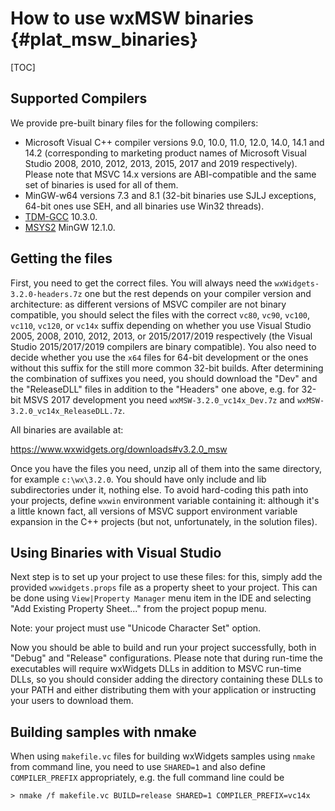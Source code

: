 How to use wxMSW binaries              {#plat_msw_binaries}
=========================

[TOC]

Supported Compilers
-------------------
We provide pre-built binary files for the following compilers:

* Microsoft Visual C++ compiler versions 9.0, 10.0, 11.0, 12.0, 14.0, 14.1 and 14.2
  (corresponding to marketing product names of Microsoft Visual Studio 2008, 2010, 2012, 2013, 2015, 2017 and 2019 respectively). Please note that MSVC 14.x versions are ABI-compatible and the same set of binaries is used for all of them.
* MinGW-w64 versions 7.3 and 8.1 (32-bit binaries use SJLJ exceptions, 64-bit ones use SEH, and all binaries use Win32 threads).
* [TDM-GCC](https://jmeubank.github.io/tdm-gcc/) 10.3.0.
* [MSYS2](https://www.msys2.org/) MinGW 12.1.0.

Getting the files
-----------------

First, you need to get the correct files. You will always need the
`wxWidgets-3.2.0-headers.7z` one but the rest depends on your compiler version
and architecture: as different versions of MSVC compiler are not binary
compatible, you should select the files with the correct
`vc80`, `vc90`, `vc100`, `vc110`, `vc120`, or `vc14x`
suffix depending on whether you use
Visual Studio 2005, 2008, 2010, 2012, 2013, or 2015/2017/2019 respectively (the Visual Studio 2015/2017/2019 compilers are binary compatible).
You also need to decide whether you use the `x64` files for 64-bit development
or the ones without this suffix for the still more common 32-bit builds. After
determining the combination of suffixes you need, you should download the
"Dev" and the "ReleaseDLL" files in addition to the "Headers" one above,
e.g. for 32-bit MSVS 2017 development you need
`wxMSW-3.2.0_vc14x_Dev.7z` and `wxMSW-3.2.0_vc14x_ReleaseDLL.7z`.

All binaries are available at:

https://www.wxwidgets.org/downloads#v3.2.0_msw

Once you have the files you need, unzip all of them into the same directory, for
example `c:\wx\3.2.0`. You should have only include and lib subdirectories under
it, nothing else. To avoid hard-coding this path into your projects, define
`wxwin` environment variable containing it: although it's a little known fact,
all versions of MSVC support environment variable expansion in the C++ projects
(but not, unfortunately, in the solution files).

Using Binaries with Visual Studio
---------------------------------

Next step is to set up your project to use these files: for this, simply add
the provided `wxwidgets.props` file as a property sheet to your project.
This can be done using `View|Property Manager` menu item in the IDE and
selecting "Add Existing Property Sheet..." from the project popup menu.

Note: your project must use "Unicode Character Set" option.

Now you should be able to build and run your project successfully, both in
"Debug" and "Release" configurations. Please note that during run-time the
executables will require wxWidgets DLLs in addition to MSVC run-time DLLs, so
you should consider adding the directory containing these DLLs to your PATH and
either distributing them with your application or instructing your users to
download them.

Building samples with nmake
---------------------------

When using `makefile.vc` files for building wxWidgets samples using `nmake`
from command line, you need to use `SHARED=1` and also define `COMPILER_PREFIX`
appropriately, e.g. the full command line could be

    > nmake /f makefile.vc BUILD=release SHARED=1 COMPILER_PREFIX=vc14x
